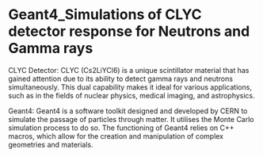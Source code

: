 # Geant4_Simulations of CLYC detector response for Neutrons and Gamma rays 

CLYC Detector: CLYC (Cs2LiYCl6) is a unique scintillator material that has gained attention due to its ability to detect gamma rays and neutrons simultaneously. This dual capability makes it ideal for various applications, such as in the fields of nuclear physics, medical imaging, and astrophysics.

Geant4: Geant4 is a software toolkit designed and developed by CERN to simulate the passage of particles through matter. It utilises the Monte Carlo simulation process to do so. The functioning of Geant4 relies on C++ macros, which allow for the creation and manipulation of complex geometries and materials.
